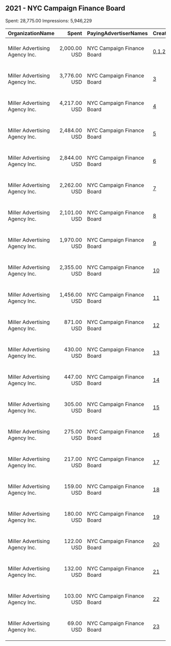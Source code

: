 ## 2021 - NYC Campaign Finance Board 
Spent: 28,775.00
Impressions: 5,946,229

|OrganizationName|Spent|PayingAdvertiserNames|CreativeUrls|Impressions|Genders|AgeBrackets|CountryCodes|BillingAddresses|CandidateBallotInformation|
|:---|---:|:---|:---|---:|:---|:---|:---|:---|:---|
|Miller Advertising Agency  Inc.|2,000.00 USD|NYC Campaign Finance Board|[0](https://www.snap.com/political-ads/asset/80811cc452b2ad3c878a2de74dbabe69efa5b9bc00431255ef3cc8db369b1c63?mediaType=png),[1](https://www.snap.com/political-ads/asset/fb28fe1abb608e3f84a549bcee8270f9c8ba94853fa87f84bf34fe898eda922d?mediaType=png),[2](https://www.snap.com/political-ads/asset/c98d283239886964641cd023cfd72596a99565432ce7a7bdaefa3546181f3a22?mediaType=png)|1,196,157||18-29|united states|"909 Third Avenue, 15th Floor,New York,10022,US"||
|Miller Advertising Agency  Inc.|3,776.00 USD|NYC Campaign Finance Board|[3](https://www.snap.com/political-ads/asset/57e506d9adbadaaadb443b0f354bab759d448769419a6d47e27bb68e7554b738?mediaType=mp4)|818,082||18-29|united states|"909 Third Avenue, 15th Floor,New York,10022,US"||
|Miller Advertising Agency  Inc.|4,217.00 USD|NYC Campaign Finance Board|[4](https://www.snap.com/political-ads/asset/57e506d9adbadaaadb443b0f354bab759d448769419a6d47e27bb68e7554b738?mediaType=mp4)|767,583||18-29|united states|"909 Third Avenue, 15th Floor,New York,10022,US"||
|Miller Advertising Agency  Inc.|2,484.00 USD|NYC Campaign Finance Board|[5](https://www.snap.com/political-ads/asset/bfcbafc3cd7a4bb5420530179648fe6f43302db963c871b5a15ab0126075d6d0?mediaType=mp4)|515,419||18-29|united states|"909 Third Avenue, 15th Floor,New York,10022,US"||
|Miller Advertising Agency  Inc.|2,844.00 USD|NYC Campaign Finance Board|[6](https://www.snap.com/political-ads/asset/b62a6cc7bd267a2cdf724563a7896cc50f5503025f79209bd28062d07c408d5c?mediaType=mp4)|507,517||18-29|united states|"909 Third Avenue, 15th Floor,New York,10022,US"||
|Miller Advertising Agency  Inc.|2,262.00 USD|NYC Campaign Finance Board|[7](https://www.snap.com/political-ads/asset/e652f1ef0eaaaff72fd171043aa26ee4fc7d65405d6c01241df0e8d0ffe61a87?mediaType=mp4)|425,310||18-29|united states|"909 Third Avenue, 15th Floor,New York,10022,US"||
|Miller Advertising Agency  Inc.|2,101.00 USD|NYC Campaign Finance Board|[8](https://www.snap.com/political-ads/asset/d20edc456322fc609652b7db86df4b475e366b9fc4e55b211dc8e806dd6ebbf3?mediaType=png)|321,576||18-29|united states|"909 Third Avenue, 15th Floor,New York,10022,US"||
|Miller Advertising Agency  Inc.|1,970.00 USD|NYC Campaign Finance Board|[9](https://www.snap.com/political-ads/asset/7432f31ae2aa69648c053dcbca2eb11ed7bce96ed0832a8ca79d71a2a2452182?mediaType=mp4)|320,495||18-29|united states|"909 Third Avenue, 15th Floor,New York,10022,US"||
|Miller Advertising Agency  Inc.|2,355.00 USD|NYC Campaign Finance Board|[10](https://www.snap.com/political-ads/asset/cb6afda5ea45f7e4623917889dd24fcbc1334b93e80de106ef474a3519cc912f?mediaType=jpeg)|309,339||18-29|united states|"909 Third Avenue, 15th Floor,New York,10022,US"||
|Miller Advertising Agency  Inc.|1,456.00 USD|NYC Campaign Finance Board|[11](https://www.snap.com/political-ads/asset/93475fa8b4daa862eb4788a35411ffff7f6866ca536ff037fe6fa6848ea74782?mediaType=png)|242,586||18-29|united states|"909 Third Avenue, 15th Floor,New York,10022,US"||
|Miller Advertising Agency  Inc.|871.00 USD|NYC Campaign Finance Board|[12](https://www.snap.com/political-ads/asset/dfde241c01e7679f3e007901810ab01d4ccf76b7b6b3020a0edf0a31646cd5c2?mediaType=png)|133,301||18-29|united states|"909 Third Avenue, 15th Floor,New York,10022,US"||
|Miller Advertising Agency  Inc.|430.00 USD|NYC Campaign Finance Board|[13](https://www.snap.com/political-ads/asset/6556d39000bfc59e0b68414278774f9dd78a599bcf8fa7be740db12a8ccbc296?mediaType=mp4)|70,859||18-29|united states|"909 Third Avenue, 15th Floor,New York,10022,US"||
|Miller Advertising Agency  Inc.|447.00 USD|NYC Campaign Finance Board|[14](https://www.snap.com/political-ads/asset/d20edc456322fc609652b7db86df4b475e366b9fc4e55b211dc8e806dd6ebbf3?mediaType=png)|67,523||18-29|united states|"909 Third Avenue, 15th Floor,New York,10022,US"||
|Miller Advertising Agency  Inc.|305.00 USD|NYC Campaign Finance Board|[15](https://www.snap.com/political-ads/asset/1dac7c970754c5a18ec4d7e4a3f5ee093ecb995a862fea64e084ad88c4cb47cc?mediaType=png)|53,220||18-29|united states|"909 Third Avenue, 15th Floor,New York,10022,US"||
|Miller Advertising Agency  Inc.|275.00 USD|NYC Campaign Finance Board|[16](https://www.snap.com/political-ads/asset/57e506d9adbadaaadb443b0f354bab759d448769419a6d47e27bb68e7554b738?mediaType=mp4)|44,276||18-29|united states|"909 Third Avenue, 15th Floor,New York,10022,US"||
|Miller Advertising Agency  Inc.|217.00 USD|NYC Campaign Finance Board|[17](https://www.snap.com/political-ads/asset/233b73f568747296749eb2e44d2a4ab865e1f54b88b2e118f51f466c48ac58b3?mediaType=png)|30,418||18-29|united states|"909 Third Avenue, 15th Floor,New York,10022,US"||
|Miller Advertising Agency  Inc.|159.00 USD|NYC Campaign Finance Board|[18](https://www.snap.com/political-ads/asset/df0589fa9b286797e2464ed84c13eacc17c9c3cc7cd6a5e33ed23b21ca373cc2?mediaType=png)|28,452||18-29|united states|"909 Third Avenue, 15th Floor,New York,10022,US"||
|Miller Advertising Agency  Inc.|180.00 USD|NYC Campaign Finance Board|[19](https://www.snap.com/political-ads/asset/d6c6367cc5b2b2734edffa24c42fec099506aac3e38e1b8d56949392f5e85ee4?mediaType=png)|24,953||18-29|united states|"909 Third Avenue, 15th Floor,New York,10022,US"||
|Miller Advertising Agency  Inc.|122.00 USD|NYC Campaign Finance Board|[20](https://www.snap.com/political-ads/asset/a03550dec2bd9732d2476519dcf92845b68e3cdf0cf7ea15110bcf0346b95160?mediaType=png)|23,147||18-29|united states|"909 Third Avenue, 15th Floor,New York,10022,US"||
|Miller Advertising Agency  Inc.|132.00 USD|NYC Campaign Finance Board|[21](https://www.snap.com/political-ads/asset/55a43ad6123f04f8adefea41c9f36354d37d4a6ef9489f54058f44a601d0d432?mediaType=png)|22,233||18-29|united states|"909 Third Avenue, 15th Floor,New York,10022,US"||
|Miller Advertising Agency  Inc.|103.00 USD|NYC Campaign Finance Board|[22](https://www.snap.com/political-ads/asset/7432f31ae2aa69648c053dcbca2eb11ed7bce96ed0832a8ca79d71a2a2452182?mediaType=mp4)|13,708||18-29|united states|"909 Third Avenue, 15th Floor,New York,10022,US"||
|Miller Advertising Agency  Inc.|69.00 USD|NYC Campaign Finance Board|[23](https://www.snap.com/political-ads/asset/8b16f7ef6b1971c58afe1a3c07690defab3b37e3d28519802d321451d6b7299d?mediaType=png)|10,075||18-29|united states|"909 Third Avenue, 15th Floor,New York,10022,US"||
